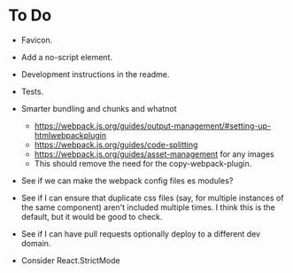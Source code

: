# To Do

- Favicon.
- Add a no-script element.
- Development instructions in the readme.

- Tests.

- Smarter bundling and chunks and whatnot
  - https://webpack.js.org/guides/output-management/#setting-up-htmlwebpackplugin
  - https://webpack.js.org/guides/code-splitting
  - https://webpack.js.org/guides/asset-management for any images
  - This should remove the need for the copy-webpack-plugin.
- See if we can make the webpack config files es modules?
- See if I can ensure that duplicate css files (say, for multiple instances of the same component) aren't included multiple times. I think this is the default, but it would be good to check.
- See if I can have pull requests optionally deploy to a different dev domain.
- Consider React.StrictMode

